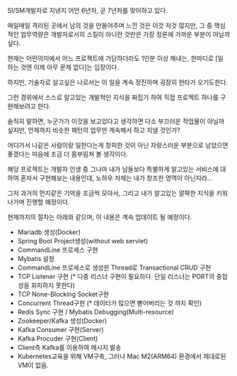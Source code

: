 SI/SM개발자로 지낸지 어언 6년차, 곧 7년차를 맞이하고 있다.

매일매일 격리된 곳에서 남의 것을 만들어주며 느낀 것은 이것 저것 많지만, 그 중 핵심적인 업무역량은 개발자로서의 스킬이 아니란 것만은 가장 정론에 가까운 부분이 아닐까 싶다.

현재는 어떤의미에서 어느 프로젝트에 가담하더라도 1인분 이상 해내는, 한마디로 [일 하는 것엔 이제 아무 문제 없다]는 입장이다.

하지만, 기술자로 살고싶은 나로서는 이 일을 계속 정진하며 굉장히 현타가 오기도한다.

그런 경위에서 스스로 알고있는 개발적인 지식을 짜집기 하여 직접 프로젝트 하나를 구현해보려고 한다.

솔직히 말하면, 누군가가 이것을 보고있다고 생각하면 다소 부끄러운 작업물이 아닐까 싶지만, 언제까지 비슷한 패턴의 업무만 계속해서 하고 지낼 것인가?

어디가서 나같은 사람이랑 일한다는게 창피한 것이 아닌 자랑스러운 부분으로 남았으면 좋겠다는 마음에 조금 더 몸부림쳐 볼 생각이다.

해당 프로젝트는 개발자 인생 중 그나마 내가 남들보다 특별하게 알고있는 서비스에 대하여 혼자서 구현해보는 내용인데, 노하우 자체는 내가 창조한 영역이 아닌지라...

그저 과거의 먼지같은 기억을 조금씩 모아서, 그리고 내가 알고있는 얄팍한 지식을 키워나가며 진행할 예정이다.

현재까지의 절차는 아래와 같으며, 이 내용은 계속 업데이트 될 예정이다.

- Mariadb 생성(Docker)
- Spring Boot Project생성(without web servlet)
- CommandLine 프로세스 구현
- Mybatis 설정
- CommandLine 프로세스로 생성한 Thread로 Transactional CRUD 구현
- TCP Listener 구현
 (* 다중 리스너 구현이 필요하다. 단일 리스너는 PORT의 중첩성을 회피하지 못한다)
- TCP None-Blocking Socket구현
- Concurrent Thread구현
 (* 데이터가 많으면 뻗어버리는 것 까지 확인)
- Redis Sync 구현 / Mybatis Debugging(Multi-resource)
- Zookeeper/Kafka 생성(Docker)
- Kafka Consumer 구현(Server)
- Kafka Procuder 구현(Client)
- Client측 Kafka를 이용하여 메시지 발송
- Kubernetes교육을 위해 VM구축, 그러나 Mac M2(ARM64) 환경에서 제대로된 VM이 없음.
